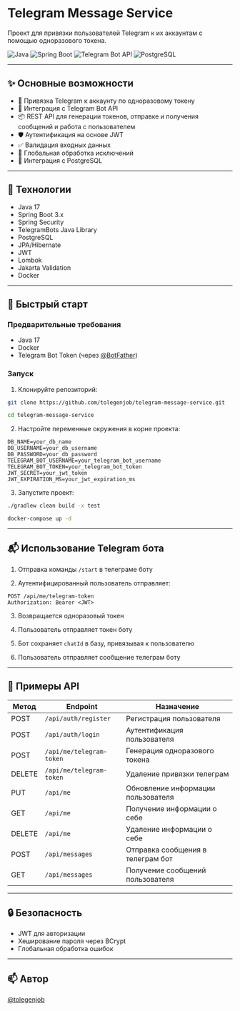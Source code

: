# Telegram Message Service

Проект для привязки пользователей Telegram к их аккаунтам с помощью одноразового токена.

![Java](https://img.shields.io/badge/Java-17-blue.svg)
![Spring Boot](https://img.shields.io/badge/Spring%20Boot-3.x-brightgreen.svg)
![Telegram Bot API](https://img.shields.io/badge/Telegram%20Bot-API-blue.svg)
![PostgreSQL](https://img.shields.io/badge/PostgreSQL-Database-blue.svg)

---

## ✨ Основные возможности

- 🔐 Привязка Telegram к аккаунту по одноразовому токену
- 🤖 Интеграция с Telegram Bot API
- 📦 REST API для генерации токенов, отправке и получения сообщений и работа с пользователем
- 🛡 Аутентификация на основе JWT
- ✅ Валидация входных данных
- 📝 Глобальная обработка исключений
- 🐘 Интеграция с PostgreSQL

---

## 🧩 Технологии

- Java 17
- Spring Boot 3.x
- Spring Security
- TelegramBots Java Library
- PostgreSQL
- JPA/Hibernate
- JWT
- Lombok
- Jakarta Validation
- Docker

---

## 🚀 Быстрый старт

### Предварительные требования

- Java 17
- Docker
- Telegram Bot Token (через [@BotFather](https://t.me/BotFather))

### Запуск

1. Клонируйте репозиторий:

```bash
git clone https://github.com/tolegenjob/telegram-message-service.git

cd telegram-message-service
```

2. Настройте переменные окружения в корне проекта:

```env
DB_NAME=your_db_name
DB_USERNAME=your_db_username
DB_PASSWORD=your_db_password
TELEGRAM_BOT_USERNAME=your_telegram_bot_username
TELEGRAM_BOT_TOKEN=your_telegram_bot_token
JWT_SECRET=your_jwt_token
JWT_EXPIRATION_MS=your_jwt_expiration_ms
```

3. Запустите проект:

```bash
./gradlew clean build -x test

docker-compose up -d
```

---

## 📬 Использование Telegram бота

1. Отправка команды ``` /start ``` в телеграме боту 

2. Аутентифицированный пользователь отправляет:

```
POST /api/me/telegram-token
Authorization: Bearer <JWT>
```

3. Возвращается одноразовый токен

4. Пользователь отправляет токен боту

5. Бот сохраняет `chatId` в базу, привязывая к пользователю

6. Пользователь отправляет сообщение телеграм боту

---

## 📑 Примеры API

| Метод  | Endpoint                   | Назначение                         |
|--------|----------------------------|------------------------------------|
| POST   | `/api/auth/register`       | Регистрация пользователя           |
| POST   | `/api/auth/login`          | Аутентификация пользователя        |
| POST   | `/api/me/telegram-token`   | Генерация одноразового токена      |
| DELETE | `/api/me/telegram-token`   | Удаление привязки телеграм         |
| PUT    | `/api/me`                  | Обновление информации пользователя |
| GET    | `/api/me`                  | Получение информации о себе        |
| DELETE | `/api/me`                  | Удаление информации о себе         |
| POST   | `/api/messages`            | Отправка сообщения в телеграм бот  |
| GET    | `/api/messages`            | Получение сообщений пользователя   |

---

## 🔒 Безопасность

- JWT для авторизации
- Хеширование пароля через BCrypt
- Глобальная обработка ошибок

---

## 📫 Автор

[@tolegenjob](https://github.com/tolegenjob)
